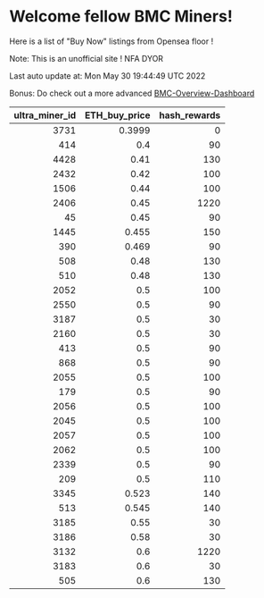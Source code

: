 # Welcome fellow BMC Miners!
Here is a list of "Buy Now" listings from Opensea floor !

Note: This is an unofficial site ! NFA DYOR

Last auto update at: Mon May 30 19:44:49 UTC 2022

Bonus: Do check out a more advanced [BMC-Overview-Dashboard](https://dune.com/defifunk/BMC-Overview-Dashboard)


|   ultra_miner_id |   ETH_buy_price |   hash_rewards |
|-----------------:|----------------:|---------------:|
|             3731 |          0.3999 |              0 |
|              414 |          0.4    |             90 |
|             4428 |          0.41   |            130 |
|             2432 |          0.42   |            100 |
|             1506 |          0.44   |            100 |
|             2406 |          0.45   |           1220 |
|               45 |          0.45   |             90 |
|             1445 |          0.455  |            150 |
|              390 |          0.469  |             90 |
|              508 |          0.48   |            130 |
|              510 |          0.48   |            130 |
|             2052 |          0.5    |            100 |
|             2550 |          0.5    |             90 |
|             3187 |          0.5    |             30 |
|             2160 |          0.5    |             30 |
|              413 |          0.5    |             90 |
|              868 |          0.5    |             90 |
|             2055 |          0.5    |            100 |
|              179 |          0.5    |             90 |
|             2056 |          0.5    |            100 |
|             2045 |          0.5    |            100 |
|             2057 |          0.5    |            100 |
|             2062 |          0.5    |            100 |
|             2339 |          0.5    |             90 |
|              209 |          0.5    |            110 |
|             3345 |          0.523  |            140 |
|              513 |          0.545  |            140 |
|             3185 |          0.55   |             30 |
|             3186 |          0.58   |             30 |
|             3132 |          0.6    |           1220 |
|             3183 |          0.6    |             30 |
|              505 |          0.6    |            130 |